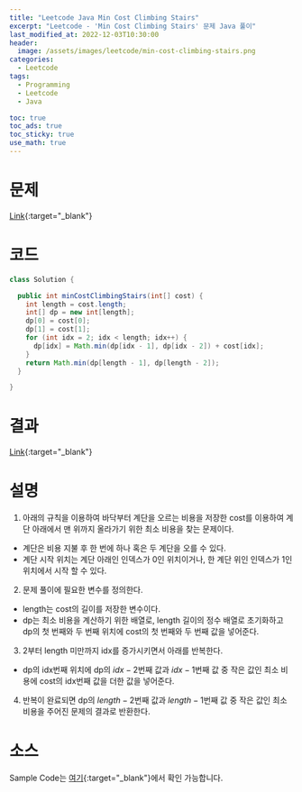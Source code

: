 ```yaml
---
title: "Leetcode Java Min Cost Climbing Stairs"
excerpt: "Leetcode - 'Min Cost Climbing Stairs' 문제 Java 풀이"
last_modified_at: 2022-12-03T10:30:00
header:
  image: /assets/images/leetcode/min-cost-climbing-stairs.png
categories:
  - Leetcode
tags:
  - Programming
  - Leetcode
  - Java

toc: true
toc_ads: true
toc_sticky: true
use_math: true
---
```

# 문제
[Link](https://leetcode.com/problems/min-cost-climbing-stairs){:target="_blank"}

# 코드
```java
class Solution {

  public int minCostClimbingStairs(int[] cost) {
    int length = cost.length;
    int[] dp = new int[length];
    dp[0] = cost[0];
    dp[1] = cost[1];
    for (int idx = 2; idx < length; idx++) {
      dp[idx] = Math.min(dp[idx - 1], dp[idx - 2]) + cost[idx];
    }
    return Math.min(dp[length - 1], dp[length - 2]);
  }

}
```

# 결과
[Link](https://leetcode.com/submissions/detail/853663482/){:target="_blank"}

# 설명
1. 아래의 규칙을 이용하여 바닥부터 계단을 오르는 비용을 저장한 cost를 이용하여 계단 아래에서 맨 위까지 올라가기 위한 최소 비용을 찾는 문제이다.
- 계단은 비용 지불 후 한 번에 하나 혹은 두 계단을 오를 수 있다.
- 계단 시작 위치는 계단 아래인 인덱스가 0인 위치이거나, 한 계단 위인 인덱스가 1인 위치에서 시작 할 수 있다.

2. 문제 풀이에 필요한 변수를 정의한다.
- length는 cost의 길이를 저장한 변수이다.
- dp는 최소 비용을 계산하기 위한 배열로, length 길이의 정수 배열로 초기화하고 dp의 첫 번째와 두 번째 위치에 cost의 첫 번째와 두 번째 값을 넣어준다.

3. 2부터 length 미만까지 idx를 증가시키면서 아래를 반복한다.
- dp의 idx번째 위치에 dp의 $idx - 2$번째 값과 $idx - 1$번째 값 중 작은 값인 최소 비용에 cost의 idx번째 값을 더한 값을 넣어준다.

4. 반복이 완료되면 dp의 $length - 2$번째 값과 $length - 1$번째 값 중 작은 값인 최소 비용을 주어진 문제의 결과로 반환한다.

# 소스
Sample Code는 [여기](https://github.com/GracefulSoul/leetcode/blob/master/src/main/java/gracefulsoul/problems/MinCostClimbingStairs.java){:target="_blank"}에서 확인 가능합니다.